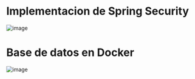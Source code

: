 # Implementacion de Spring Security

![image](https://github.com/WilliamRCR/FinalPrograIII/assets/68190983/97abc75b-7b3e-499d-94a3-546f871e17c7)


# Base de datos en Docker

![image](https://github.com/WilliamRCR/FinalPrograIII/assets/68190983/ecb93c87-9b56-49c9-a5cc-260f47d5ca7a)
